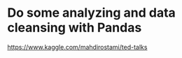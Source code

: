 # Do some analyzing and data cleansing with Pandas 
<a href='https://www.kaggle.com/mahdirostami/ted-talks'>https://www.kaggle.com/mahdirostami/ted-talks</a>
